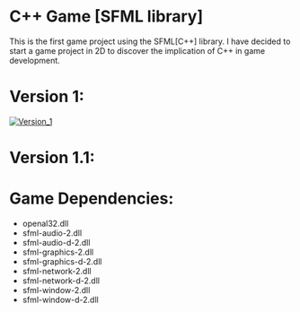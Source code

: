 # C++ Game [SFML library]
This is the first game project using the SFML[C++] library.
I have decided to start a game project in 2D to discover the implication of C++ in game development.

# Version 1:
<a href="https://ibb.co/nfUrET"><img src="https://preview.ibb.co/g1yU18/Version_1.png" alt="Version_1" border="0"></a>

# Version 1.1:


# Game Dependencies:
<ul>
<li>openal32.dll
<li>sfml-audio-2.dll
<li>sfml-audio-d-2.dll
<li>sfml-graphics-2.dll
<li>sfml-graphics-d-2.dll
<li>sfml-network-2.dll
<li>sfml-network-d-2.dll
<li>sfml-window-2.dll
<li>sfml-window-d-2.dll
 </ul>
